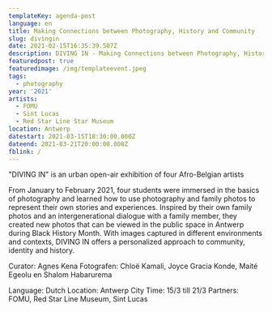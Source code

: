 ```yaml
---
templateKey: agenda-post
language: en
title: Making Connections between Photography, History and Community
slug: divingin
date: 2021-02-15T16:35:39.507Z
description: DIVING IN - Making Connections between Photography, History and Community
featuredpost: true
featuredimage: /img/templateevent.jpeg
tags:
  - photography
year: '2021'
artists:
  - FOMU
  - Sint Lucas
  - Red Star Line Star Museum
location: Antwerp
datestart: 2021-03-15T18:30:00.000Z
dateend: 2021-03-21T20:00:00.000Z
fblink: /
---
```



"DIVING IN" is an urban open-air exhibition of four Afro-Belgian artists

From January to February 2021, four students were immersed in the basics of photography and learned how to use photography and family photos to represent their own stories and experiences. Inspired by their own family photos and an intergenerational dialogue with a family member, they created new photos that can be viewed in the public space in Antwerp during Black History Month. With images captured in different environments and contexts, DIVING IN offers a personalized approach to community, identity and history.

Curator: Agnes Kena
Fotografen: Chloë Kamali, Joyce Gracia Konde, Maité Egeolu en Shalom Habarurema

Language: Dutch
Location: Antwerp City
Time: 15/3 till 21/3
Partners: FOMU, Red Star Line Museum, Sint Lucas
